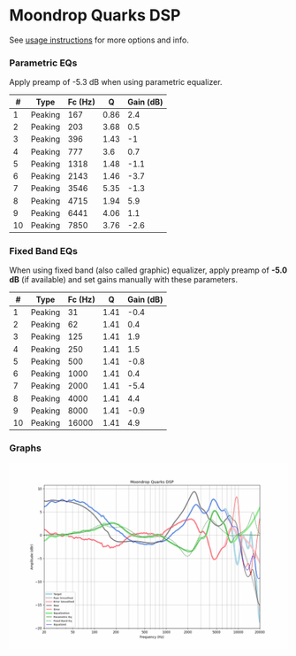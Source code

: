 # Moondrop Quarks DSP
See [usage instructions](https://github.com/jaakkopasanen/AutoEq#usage) for more options and info.

### Parametric EQs
Apply preamp of -5.3 dB when using parametric equalizer.

|   # | Type    |   Fc (Hz) |    Q |   Gain (dB) |
|-----|---------|-----------|------|-------------|
|   1 | Peaking |       167 | 0.86 |         2.4 |
|   2 | Peaking |       203 | 3.68 |         0.5 |
|   3 | Peaking |       396 | 1.43 |        -1   |
|   4 | Peaking |       777 | 3.6  |         0.7 |
|   5 | Peaking |      1318 | 1.48 |        -1.1 |
|   6 | Peaking |      2143 | 1.46 |        -3.7 |
|   7 | Peaking |      3546 | 5.35 |        -1.3 |
|   8 | Peaking |      4715 | 1.94 |         5.9 |
|   9 | Peaking |      6441 | 4.06 |         1.1 |
|  10 | Peaking |      7850 | 3.76 |        -2.6 |

### Fixed Band EQs
When using fixed band (also called graphic) equalizer, apply preamp of **-5.0 dB** (if available) and set gains manually with these parameters.

|   # | Type    |   Fc (Hz) |    Q |   Gain (dB) |
|-----|---------|-----------|------|-------------|
|   1 | Peaking |        31 | 1.41 |        -0.4 |
|   2 | Peaking |        62 | 1.41 |         0.4 |
|   3 | Peaking |       125 | 1.41 |         1.9 |
|   4 | Peaking |       250 | 1.41 |         1.5 |
|   5 | Peaking |       500 | 1.41 |        -0.8 |
|   6 | Peaking |      1000 | 1.41 |         0.4 |
|   7 | Peaking |      2000 | 1.41 |        -5.4 |
|   8 | Peaking |      4000 | 1.41 |         4.4 |
|   9 | Peaking |      8000 | 1.41 |        -0.9 |
|  10 | Peaking |     16000 | 1.41 |         4.9 |

### Graphs
![](./Moondrop%20Quarks%20DSP.png)

